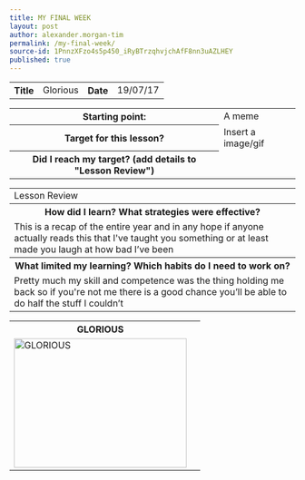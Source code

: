 ```yaml
---
title: MY FINAL WEEK
layout: post
author: alexander.morgan-tim
permalink: /my-final-week/
source-id: 1PnnzXFzo4s5p450_iRyBTrzqhvjchAfF8nn3uAZLHEY
published: true
---
```

<table>
  <tr>
    <th>Title</th>
    <td>Glorious</td>
    <th>Date</th>
    <td>19/07/17</td>
  </tr>
</table>


<table>
  <tr>
    <th>Starting point:</th>
    <td>A meme</td>
  </tr>
  <tr>
    <th>Target for this lesson?</th>
    <td>Insert a image/gif</td>
  </tr>
  <tr>
    <th>Did I reach my target? 
(add details to "Lesson Review")</th>
    <td> </td>
  </tr>
</table>


<table>
  <tr>
    <td>Lesson Review</td>
  </tr>
  <tr>
    <th>How did I learn? What strategies were effective? </th>
  </tr>
  <tr>
    <td>This is a recap of the entire year and in any hope if anyone actually reads this that I've taught you something or at least made you laugh at how bad I’ve been</td>
  </tr>
  <tr>
    <th>What limited my learning? Which habits do I need to work on? </th>
  </tr>
  <tr>
    <td>Pretty much my skill and competence was the thing holding me back so if you're not me there is a good chance you’ll be able to do half the stuff I couldn’t</td>
  </tr>
<table>
  <tr>
    <th>GLORIOUS</th>
  </tr>
    <td>
  
  <img src="https://www.google.co.uk/url?sa=i&rct=j&q=&esrc=s&source=images&cd=&cad=rja&uact=8&ved=0ahUKEwikpePY-JTVAhWIbRQKHYt_AGgQjRwIBw&url=https%3A%2F%2Fwww.tumblr.com%2Ftagged%2F%252Abobby-roode&psig=AFQjCNGLSKhTYlAfPy9u0QaQQK8FfiNyyw&ust=1500539796033163" alt="GLORIOUS" style="width:304px;height:228px;">
  
  <td>
</table>



